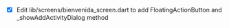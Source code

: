 - [x] Edit lib/screens/bienvenida_screen.dart to add FloatingActionButton and _showAddActivityDialog method
